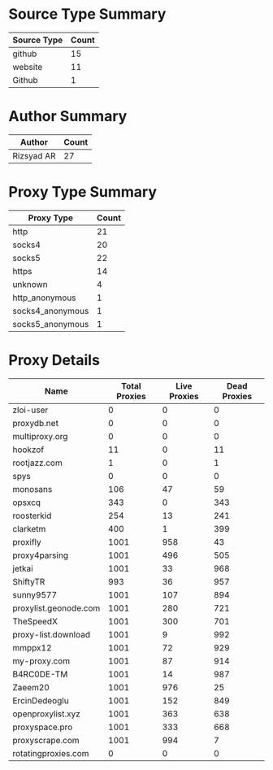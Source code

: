 # Source Type Summary

| Source Type | Count |
|-------------|-------|
| github | 15 |
| website | 11 |
| Github | 1 |


# Author Summary

| Author | Count |
|--------|-------|
| Rizsyad AR | 27 |


# Proxy Type Summary

| Proxy Type | Count |
|------------|-------|
| http | 21 |
| socks4 | 20 |
| socks5 | 22 |
| https | 14 |
| unknown | 4 |
| http_anonymous | 1 |
| socks4_anonymous | 1 |
| socks5_anonymous | 1 |


# Proxy Details

| Name | Total Proxies | Live Proxies | Dead Proxies |
|------|---------------|--------------|---------------|
| zloi-user | 0 | 0 | 0 |
| proxydb.net | 0 | 0 | 0 |
| multiproxy.org | 0 | 0 | 0 |
| hookzof | 11 | 0 | 11 |
| rootjazz.com | 1 | 0 | 1 |
| spys | 0 | 0 | 0 |
| monosans | 106 | 47 | 59 |
| opsxcq | 343 | 0 | 343 |
| roosterkid | 254 | 13 | 241 |
| clarketm | 400 | 1 | 399 |
| proxifly | 1001 | 958 | 43 |
| proxy4parsing | 1001 | 496 | 505 |
| jetkai | 1001 | 33 | 968 |
| ShiftyTR | 993 | 36 | 957 |
| sunny9577 | 1001 | 107 | 894 |
| proxylist.geonode.com | 1001 | 280 | 721 |
| TheSpeedX | 1001 | 300 | 701 |
| proxy-list.download | 1001 | 9 | 992 |
| mmppx12 | 1001 | 72 | 929 |
| my-proxy.com | 1001 | 87 | 914 |
| B4RC0DE-TM | 1001 | 14 | 987 |
| Zaeem20 | 1001 | 976 | 25 |
| ErcinDedeoglu | 1001 | 152 | 849 |
| openproxylist.xyz | 1001 | 363 | 638 |
| proxyspace.pro | 1001 | 333 | 668 |
| proxyscrape.com | 1001 | 994 | 7 |
| rotatingproxies.com | 0 | 0 | 0 |

